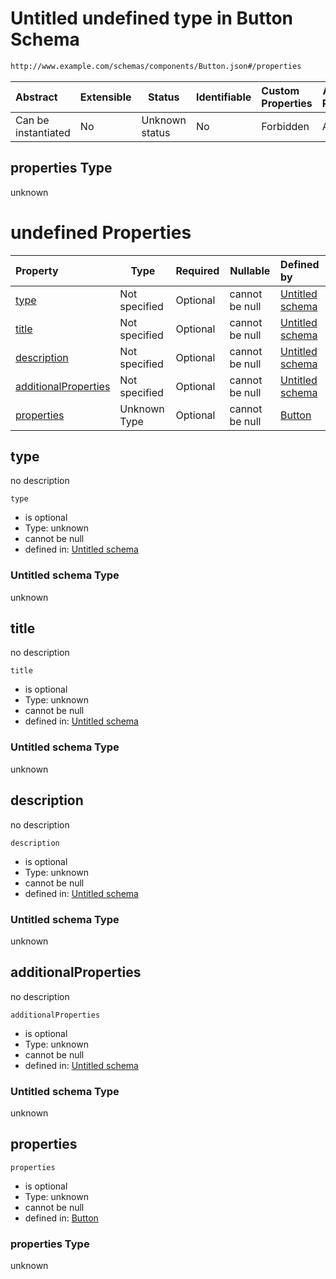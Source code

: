 # Untitled undefined type in Button Schema

```txt
http://www.example.com/schemas/components/Button.json#/properties
```




| Abstract            | Extensible | Status         | Identifiable | Custom Properties | Additional Properties | Access Restrictions | Defined In                                          |
| :------------------ | ---------- | -------------- | ------------ | :---------------- | --------------------- | ------------------- | --------------------------------------------------- |
| Can be instantiated | No         | Unknown status | No           | Forbidden         | Allowed               | none                | [Button.json\*](Button.json "open original schema") |

## properties Type

unknown

# undefined Properties

| Property                                      | Type          | Required | Nullable       | Defined by                                                                                                                                          |
| :-------------------------------------------- | ------------- | -------- | -------------- | :-------------------------------------------------------------------------------------------------------------------------------------------------- |
| [type](#type)                                 | Not specified | Optional | cannot be null | [Untitled schema](undefined.md "undefined#undefined")                                                                                               |
| [title](#title)                               | Not specified | Optional | cannot be null | [Untitled schema](undefined.md "undefined#undefined")                                                                                               |
| [description](#description)                   | Not specified | Optional | cannot be null | [Untitled schema](undefined.md "undefined#undefined")                                                                                               |
| [additionalProperties](#additionalProperties) | Not specified | Optional | cannot be null | [Untitled schema](undefined.md "undefined#undefined")                                                                                               |
| [properties](#properties)                     | Unknown Type  | Optional | cannot be null | [Button](button-properties-properties-properties.md "http&#x3A;//www.example.com/schemas/components/Button.json#/properties/properties/properties") |

## type

no description

`type`

-   is optional
-   Type: unknown
-   cannot be null
-   defined in: [Untitled schema](undefined.md "undefined#undefined")

### Untitled schema Type

unknown

## title

no description

`title`

-   is optional
-   Type: unknown
-   cannot be null
-   defined in: [Untitled schema](undefined.md "undefined#undefined")

### Untitled schema Type

unknown

## description

no description

`description`

-   is optional
-   Type: unknown
-   cannot be null
-   defined in: [Untitled schema](undefined.md "undefined#undefined")

### Untitled schema Type

unknown

## additionalProperties

no description

`additionalProperties`

-   is optional
-   Type: unknown
-   cannot be null
-   defined in: [Untitled schema](undefined.md "undefined#undefined")

### Untitled schema Type

unknown

## properties




`properties`

-   is optional
-   Type: unknown
-   cannot be null
-   defined in: [Button](button-properties-properties-properties.md "http&#x3A;//www.example.com/schemas/components/Button.json#/properties/properties/properties")

### properties Type

unknown
